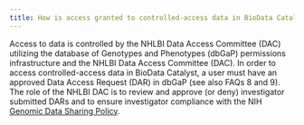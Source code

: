 ```yaml
---
title: How is access granted to controlled-access data in BioData Catalyst?
---
```


Access to data is controlled by the NHLBI Data Access Committee (DAC) utilizing the database of Genotypes and Phenotypes (dbGaP) permissions infrastructure and the NHLBI Data Access Committee (DAC). In order to access controlled-access data in BioData Catalyst, a user must have an approved Data Access Request (DAR) in dbGaP (see also FAQs 8 and 9).  The role of the NHLBI DAC is to review and approve (or deny) investigator submitted DARs and to ensure investigator compliance with the NIH [Genomic Data Sharing Policy](https://osp.od.nih.gov/scientific-sharing/policies/). 
